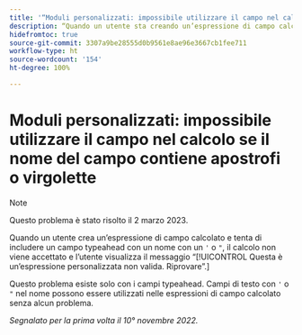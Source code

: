 ```yaml
---
title: '“Moduli personalizzati: impossibile utilizzare il campo nel calcolo se il nome del campo contiene virgolette o un apostrofo”'
description: “Quando un utente sta creando un’espressione di campo calcolato e tenta di includere un campo typeahead con un nome con un apostrofo o virgolette, il calcolo non viene accettato e l’utente visualizza il messaggio Questa è un’espressione personalizzata non valida. Riprovare”.
hidefromtoc: true
source-git-commit: 3307a9be28555d0b9561e8ae96e3667cb1fee711
workflow-type: ht
source-wordcount: '154'
ht-degree: 100%

---
```



# Moduli personalizzati: impossibile utilizzare il campo nel calcolo se il nome del campo contiene apostrofi o virgolette

>[!NOTE]
>
>Questo problema è stato risolto il 2 marzo 2023.

Quando un utente crea un’espressione di campo calcolato e tenta di includere un campo typeahead con un nome con un `'` o `"`, il calcolo non viene accettato e l’utente visualizza il messaggio “[!UICONTROL Questa è un’espressione personalizzata non valida. Riprovare”.]

Questo problema esiste solo con i campi typeahead. Campi di testo con `'` o `"` nel nome possono essere utilizzati nelle espressioni di campo calcolato senza alcun problema.

_Segnalato per la prima volta il 10° novembre 2022._


